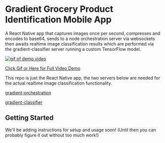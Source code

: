 # Gradient Grocery Product Identification Mobile App

A React Native app that captures images once per second, compresses and encodes to base64, sends to a node orchestration server via websockets then awaits realtime image classification results which are performed via the gradient-classifier server running a custom TensorFlow model.

[![gif of demo video](https://i.imgur.com/Ldbtmbb.gif "Demo Video")](https://youtu.be/qkCmh0LX-4k)


[Click Gif or Here for Full Video Demo](https://youtu.be/qkCmh0LX-4k)

This repo is just the React Native app, the two servers below are needed for the actual realtime image classification functionality.

[gradient-orchestration](https://github.com/jamesmcintyre/gradient-orchestration)

[gradient-classifier](https://github.com/jamesmcintyre/gradient-classifier)


## Getting Started

We'll be adding instructions for setup and usage soon! (Until then you can probably figure it out without too much work!)
